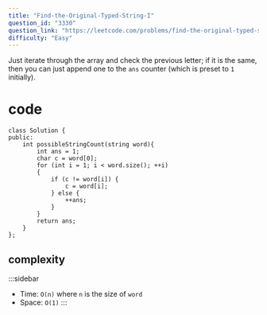 ```yaml
---
title: "Find-the-Original-Typed-String-I"
question_id: "3330"
question_link: "https://leetcode.com/problems/find-the-original-typed-string-i/"
difficulty: "Easy"
---
```


Just iterate through the array and check the previous letter;
if it is the same, then you can just append one to the `ans` counter (which is preset to `1` initially).

# cod<span>e</span>

```{.cpp}
class Solution {
public:
    int possibleStringCount(string word){
        int ans = 1;
        char c = word[0];
        for (int i = 1; i < word.size(); ++i) 
        {
            if (c != word[i]) {
                c = word[i];
            } else {
                ++ans;
            }
        }
        return ans;
    }
};
```

## complexit<span>y</span>

:::sidebar
- Time: `O(n)` where `n` is the size of `word`
- Space: `O(1)`
:::

